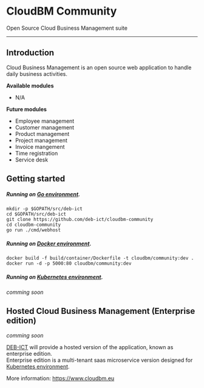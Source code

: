 # CloudBM Community
Open Source Cloud Business Management suite

---

## Introduction
Cloud Business Management is an open source web application to handle daily business activities.

**Available modules**
- N/A

**Future modules**
- Employee management
- Customer management
- Product management
- Project management
- Invoice mangement
- Time registration
- Service desk

## Getting started

##### Running on [Go environment].

```
mkdir -p $GOPATH/src/deb-ict
cd $GOPATH/src/deb-ict
git clone https://github.com/deb-ict/cloudbm-community
cd cloudbm-community
go run ./cmd/webhost
```

##### Running on [Docker environment].

```
docker build -f build/container/Dockerfile -t cloudbm/community:dev .
docker run -d -p 5000:80 cloudbm/community:dev
```

##### Running on [Kubernetes environment].

*comming soon*

## Hosted Cloud Business Management (Enterprise edition)

*comming soon*

[DEB-ICT] will provide a hosted version of the application, known as enterprise edition.\
Enterprise edition is a multi-tenant saas microservice version designed for [Kubernetes environment].


More information: https://www.cloudbm.eu

[DEB-ICT]: https://www.deb-ict.com
[Go environment]: https://golang.org/doc/install
[Docker environment]: https://docs.docker.com/engine
[Kubernetes environment]: https://kubernetes.io